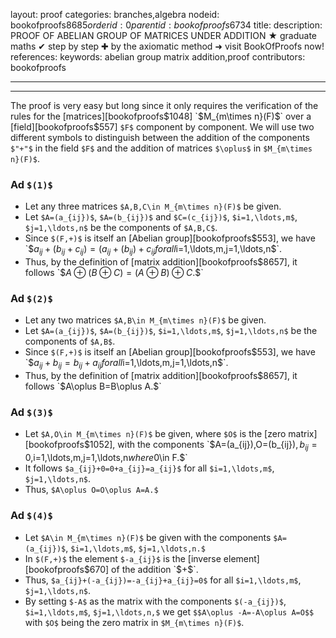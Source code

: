 layout: proof
categories: branches,algebra
nodeid: bookofproofs$8685
orderid: 0
parentid: bookofproofs$6734
title: 
description: PROOF OF ABELIAN GROUP OF MATRICES UNDER ADDITION &#9733; graduate maths &#10004; step by step &#10010; by the axiomatic method &#10140; visit BookOfProofs now!
references: 
keywords: abelian group matrix addition,proof
contributors: bookofproofs

---


---

The proof is very easy but long since it only requires the verification of the rules for the [matrices][bookofproofs$1048] `$M_{m\times n}(F)$` over a [field][bookofproofs$557] `$F$` component by component. We will use two different symbols to distinguish between the addition of the components `$"+"$` in the field `$F$` and the addition of matrices `$\oplus$` in `$M_{m\times n}(F)$`. 

### Ad `$(1)$`

* Let any three matrices `$A,B,C\in M_{m\times n}(F)$` be given.
* Let `$A=(a_{ij})$`, `$A=(b_{ij})$` and `$C=(c_{ij})$`, `$i=1,\ldots,m$`, `$j=1,\ldots,n$` be the components of `$A,B,C$`.
* Since `$(F,+)$` is itself an [Abelian group][bookofproofs$553], we have 
`$$a_{ij}+(b_{ij}+c_{ij})=(a_{ij}+(b_{ij})+c_{ij}$$`
for all `$i=1,\ldots,m$`, `$j=1,\ldots,n$`. 
* Thus, by the definition of [matrix addition][bookofproofs$8657], it follows `$$A\oplus(B\oplus C)=(A\oplus B)\oplus C.$$`

### Ad `$(2)$` 

* Let any two matrices `$A,B\in M_{m\times n}(F)$` be given.
* Let `$A=(a_{ij})$`, `$A=(b_{ij})$`, `$i=1,\ldots,m$`, `$j=1,\ldots,n$` be the components of `$A,B$`.
* Since `$(F,+)$` is itself an [Abelian group][bookofproofs$553], we have 
`$$a_{ij}+b_{ij}=b_{ij}+a_{ij}$$`
for all `$i=1,\ldots,m$`, `$j=1,\ldots,n$`. 
* Thus, by the definition of [matrix addition][bookofproofs$8657], it follows `$A\oplus B=B\oplus A.$`

### Ad `$(3)$` 

* Let `$A,O\in M_{m\times n}(F)$` be given, where `$O$` is the [zero matrix][bookofproofs$1052], with the components `$A=(a_{ij})$`, `$O=(b_{ij})$`, b_{ij}=0, `$i=1,\ldots,m$`, `$j=1,\ldots,n$` where `$0\in F.$` 
* It follows `$a_{ij}+0=0+a_{ij}=a_{ij}$` for all `$i=1,\ldots,m$`, `$j=1,\ldots,n$`. 
* Thus, `$A\oplus O=O\oplus A=A.$`

### Ad `$(4)$` 

* Let `$A\in M_{m\times n}(F)$` be given with the components `$A=(a_{ij})$`, `$i=1,\ldots,m$`, `$j=1,\ldots,n.$` 
* In `$(F,+)$` the element `$-a_{ij}$` is the [inverse element][bookofproofs$670] of the addition `$+$`. 
* Thus, `$a_{ij}+(-a_{ij})=-a_{ij}+a_{ij}=0$` for all `$i=1,\ldots,m$`, `$j=1,\ldots,n$`. 
* By setting `$-A$` as the matrix with the components `$(-a_{ij})$`, `$i=1,\ldots,m$`, `$j=1,\ldots,n,$` we get `$$A\oplus -A=-A\oplus A=O$$` with `$O$` being the zero matrix in `$M_{m\times n}(F)$`.
